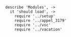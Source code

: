     describe 'Modules', ->
      it 'should load', ->
        require '../setup'
        require '../appel_3179'
        require '../vsc'
        require '../vacation'
